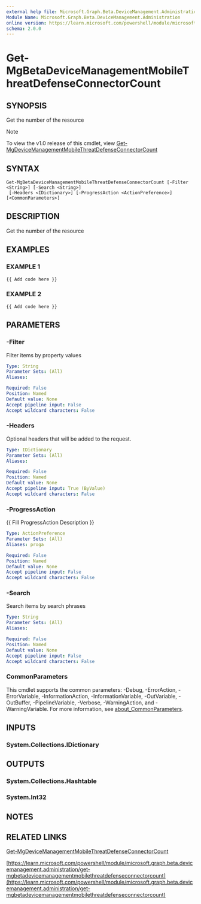 ```yaml
---
external help file: Microsoft.Graph.Beta.DeviceManagement.Administration-help.xml
Module Name: Microsoft.Graph.Beta.DeviceManagement.Administration
online version: https://learn.microsoft.com/powershell/module/microsoft.graph.beta.devicemanagement.administration/get-mgbetadevicemanagementmobilethreatdefenseconnectorcount
schema: 2.0.0
---
```


# Get-MgBetaDeviceManagementMobileThreatDefenseConnectorCount

## SYNOPSIS
Get the number of the resource

> [!NOTE]
> To view the v1.0 release of this cmdlet, view [Get-MgDeviceManagementMobileThreatDefenseConnectorCount](/powershell/module/Microsoft.Graph.DeviceManagement.Administration/Get-MgDeviceManagementMobileThreatDefenseConnectorCount?view=graph-powershell-1.0)

## SYNTAX

```
Get-MgBetaDeviceManagementMobileThreatDefenseConnectorCount [-Filter <String>] [-Search <String>]
 [-Headers <IDictionary>] [-ProgressAction <ActionPreference>] [<CommonParameters>]
```

## DESCRIPTION
Get the number of the resource

## EXAMPLES

### EXAMPLE 1
```
{{ Add code here }}
```

### EXAMPLE 2
```
{{ Add code here }}
```

## PARAMETERS

### -Filter
Filter items by property values

```yaml
Type: String
Parameter Sets: (All)
Aliases:

Required: False
Position: Named
Default value: None
Accept pipeline input: False
Accept wildcard characters: False
```

### -Headers
Optional headers that will be added to the request.

```yaml
Type: IDictionary
Parameter Sets: (All)
Aliases:

Required: False
Position: Named
Default value: None
Accept pipeline input: True (ByValue)
Accept wildcard characters: False
```

### -ProgressAction
{{ Fill ProgressAction Description }}

```yaml
Type: ActionPreference
Parameter Sets: (All)
Aliases: proga

Required: False
Position: Named
Default value: None
Accept pipeline input: False
Accept wildcard characters: False
```

### -Search
Search items by search phrases

```yaml
Type: String
Parameter Sets: (All)
Aliases:

Required: False
Position: Named
Default value: None
Accept pipeline input: False
Accept wildcard characters: False
```

### CommonParameters
This cmdlet supports the common parameters: -Debug, -ErrorAction, -ErrorVariable, -InformationAction, -InformationVariable, -OutVariable, -OutBuffer, -PipelineVariable, -Verbose, -WarningAction, and -WarningVariable. For more information, see [about_CommonParameters](http://go.microsoft.com/fwlink/?LinkID=113216).

## INPUTS

### System.Collections.IDictionary
## OUTPUTS

### System.Collections.Hashtable
### System.Int32
## NOTES

## RELATED LINKS
[Get-MgDeviceManagementMobileThreatDefenseConnectorCount](/powershell/module/Microsoft.Graph.DeviceManagement.Administration/Get-MgDeviceManagementMobileThreatDefenseConnectorCount?view=graph-powershell-1.0)

[https://learn.microsoft.com/powershell/module/microsoft.graph.beta.devicemanagement.administration/get-mgbetadevicemanagementmobilethreatdefenseconnectorcount](https://learn.microsoft.com/powershell/module/microsoft.graph.beta.devicemanagement.administration/get-mgbetadevicemanagementmobilethreatdefenseconnectorcount)




